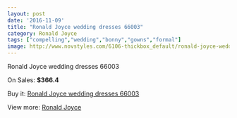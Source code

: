 ```yaml
---
layout: post
date: '2016-11-09'
title: "Ronald Joyce wedding dresses 66003"
category: Ronald Joyce
tags: ["compelling","wedding","bonny","gowns","formal"]
image: http://www.novstyles.com/6106-thickbox_default/ronald-joyce-wedding-dresses-66003.jpg
---
```

Ronald Joyce wedding dresses 66003

On Sales: **$366.4**
<a href="https://www.novstyles.com/en/ronald-joyce/3943-ronald-joyce-wedding-dresses-66003.html"><amp-img layout="responsive" width="600" height="600" src="//www.novstyles.com/6106-thickbox_default/ronald-joyce-wedding-dresses-66003.jpg" alt="Ronald Joyce wedding dresses 66003 0" /></a>

Buy it: [Ronald Joyce wedding dresses 66003](https://www.novstyles.com/en/ronald-joyce/3943-ronald-joyce-wedding-dresses-66003.html "Ronald Joyce wedding dresses 66003")

View more: [Ronald Joyce](https://www.novstyles.com/en/21-ronald-joyce "Ronald Joyce")